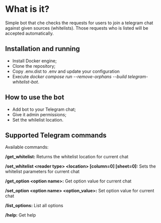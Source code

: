 # What is it?
Simple bot that che checks the requests for users to join a telegram chat against given sources (whitelists). Those requests who is listed will be accepted automatically.

## Installation and running

* Install Docker engine;
* Clone the repository;
* Copy .env.dist to .env and update your configuration
* Execute _docker compose run --remove-orphans --build telegram-whitelist-bot_.

## How to use the bot
* Add bot to your Telegram chat;
* Give it admin permissions;
* Set the whilelist location.

## Supported Telegram commands

Available commands:

**/get_whitelist:** Returns the whitelist location for current chat

**/set_whitelist &lt;reader type&gt; &lt;location&gt; [column=0] [sheet=0]:** Sets the whitelist parameters for current chat

**/get_option &lt;option name&gt;:** Get option value for current chat

**/set_option &lt;option name&gt; &lt;option_value&gt;:** Set option value for current chat

**/list_options:** List all options

**/help:** Get help